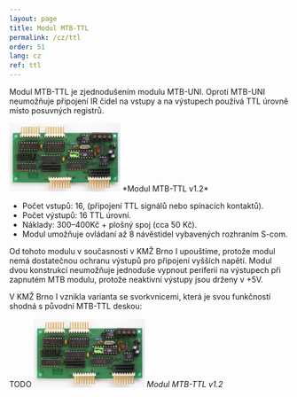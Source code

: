 ```yaml
---
layout: page
title: Modul MTB-TTL
permalink: /cz/ttl
order: 51
lang: cz
ref: ttl
---
```


Modul MTB-TTL je zjednodušením modulu MTB-UNI. Oproti MTB-UNI neumožňuje
připojení IR čidel na vstupy a na výstupech používá TTL úrovně místo posuvných
registrů.

<img src="/assets/img/mtbttl_foto.jpg" alt="Modul MTB-TTL v1.2" style="max-width: 200px" />
*Modul MTB-TTL v1.2*

 * Počet vstupů: 16, (připojení TTL signálů nebo spínacích kontaktů).
 * Počet výstupů: 16 TTL úrovní.
 * Náklady: 300–400Kč + plošný spoj (cca 50 Kč).
 * Modul umožňuje ovládaní až 8 návěstidel vybavených rozhraním S-com.

Od tohoto modulu v současnosti v KMŽ Brno I upouštíme, protože modul nemá
dostatečnou ochranu výstupů pro připojení vyšších napětí. Modul dvou konstrukcí
neumožňuje jednoduše vypnout periferii na výstupech při zapnutém MTB modulu,
protože neaktivní výstupy jsou drženy v +5V.

V KMŽ Brno I vznikla varianta se svorkvnicemi, která je svou funkčností shodná
s původní MTB-TTL deskou:

TODO <img src="/assets/img/mtbttl_foto.jpg" alt="Modul MTB-TTL v1.2" style="max-width: 200px" />
*Modul MTB-TTL v1.2*
